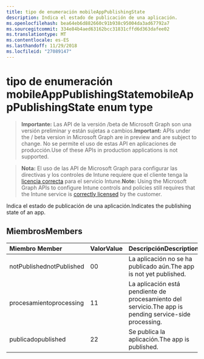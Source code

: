 ```yaml
---
title: tipo de enumeración mobileAppPublishingState
description: Indica el estado de publicación de una aplicación.
ms.openlocfilehash: bea64eb6d882660c91b938c95004da3ad67792a7
ms.sourcegitcommit: 334e84b4aed63162bcc31831cffd6d363dafee02
ms.translationtype: MT
ms.contentlocale: es-ES
ms.lasthandoff: 11/29/2018
ms.locfileid: "27089147"
---
```

# <a name="mobileapppublishingstate-enum-type"></a><span data-ttu-id="4928c-103">tipo de enumeración mobileAppPublishingState</span><span class="sxs-lookup"><span data-stu-id="4928c-103">mobileAppPublishingState enum type</span></span>

> <span data-ttu-id="4928c-104">**Importante:** Las API de la versión /beta de Microsoft Graph son una versión preliminar y están sujetas a cambios.</span><span class="sxs-lookup"><span data-stu-id="4928c-104">**Important:** APIs under the / beta version in Microsoft Graph are in preview and are subject to change.</span></span> <span data-ttu-id="4928c-105">No se permite el uso de estas API en aplicaciones de producción.</span><span class="sxs-lookup"><span data-stu-id="4928c-105">Use of these APIs in production applications is not supported.</span></span>

> <span data-ttu-id="4928c-106">**Nota:** El uso de las API de Microsoft Graph para configurar las directivas y los controles de Intune requiere que el cliente tenga la [licencia correcta](https://go.microsoft.com/fwlink/?linkid=839381) para el servicio Intune.</span><span class="sxs-lookup"><span data-stu-id="4928c-106">**Note:** Using the Microsoft Graph APIs to configure Intune controls and policies still requires that the Intune service is [correctly licensed](https://go.microsoft.com/fwlink/?linkid=839381) by the customer.</span></span>

<span data-ttu-id="4928c-107">Indica el estado de publicación de una aplicación.</span><span class="sxs-lookup"><span data-stu-id="4928c-107">Indicates the publishing state of an app.</span></span>
## <a name="members"></a><span data-ttu-id="4928c-108">Miembros</span><span class="sxs-lookup"><span data-stu-id="4928c-108">Members</span></span>
|<span data-ttu-id="4928c-109">Miembro	</span><span class="sxs-lookup"><span data-stu-id="4928c-109">Member</span></span>|<span data-ttu-id="4928c-110">Valor</span><span class="sxs-lookup"><span data-stu-id="4928c-110">Value</span></span>|<span data-ttu-id="4928c-111">Descripción</span><span class="sxs-lookup"><span data-stu-id="4928c-111">Description</span></span>|
|:---|:---|:---|
|<span data-ttu-id="4928c-112">notPublished</span><span class="sxs-lookup"><span data-stu-id="4928c-112">notPublished</span></span>|<span data-ttu-id="4928c-113">0</span><span class="sxs-lookup"><span data-stu-id="4928c-113">0</span></span>|<span data-ttu-id="4928c-114">La aplicación no se ha publicado aún.</span><span class="sxs-lookup"><span data-stu-id="4928c-114">The app is not yet published.</span></span>|
|<span data-ttu-id="4928c-115">procesamiento</span><span class="sxs-lookup"><span data-stu-id="4928c-115">processing</span></span>|<span data-ttu-id="4928c-116">1</span><span class="sxs-lookup"><span data-stu-id="4928c-116">1</span></span>|<span data-ttu-id="4928c-117">La aplicación está pendiente de procesamiento del servicio.</span><span class="sxs-lookup"><span data-stu-id="4928c-117">The app is pending service-side processing.</span></span>|
|<span data-ttu-id="4928c-118">publicado</span><span class="sxs-lookup"><span data-stu-id="4928c-118">published</span></span>|<span data-ttu-id="4928c-119">2</span><span class="sxs-lookup"><span data-stu-id="4928c-119">2</span></span>|<span data-ttu-id="4928c-120">Se publica la aplicación.</span><span class="sxs-lookup"><span data-stu-id="4928c-120">The app is published.</span></span>|





